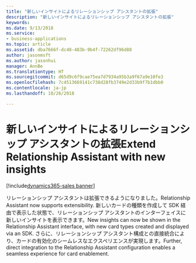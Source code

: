 ```yaml
---
title: "新しいインサイトによるリレーションシップ アシスタントの拡張"
description: "新しいインサイトによるリレーションシップ アシスタントの拡張"
keywords: 
ms.date: 9/13/2018
ms.service:
- business-applications
ms.topic: article
ms.assetid: dba7666f-dc48-483b-9b4f-72262df96d88
author: jasonmsft
ms.author: jasonhui
manager: AnnBe
ms.translationtype: HT
ms.sourcegitcommit: d65d9c6f9cae75ea7d7934a95b3a9f67a9e10fe3
ms.openlocfilehash: 7c4513669141c738d28fb3749e2d33b9f7b1dbb0
ms.contentlocale: ja-jp
ms.lasthandoff: 10/26/2018

---
```


# <a name="extend-relationship-assistant-with-new-insights"></a><span data-ttu-id="8af2c-103">新しいインサイトによるリレーションシップ アシスタントの拡張</span><span class="sxs-lookup"><span data-stu-id="8af2c-103">Extend Relationship Assistant with new insights</span></span>

[!include[dynamics365-sales banner](../includes/dynamics365-sales.md)]

<span data-ttu-id="8af2c-104">リレーションシップ アシスタントは拡張できるようになりました。</span><span class="sxs-lookup"><span data-stu-id="8af2c-104">Relationship Assistant now supports extensibility.</span></span>  <span data-ttu-id="8af2c-105">新しいカードの種類を作成して SDK 経由で表示した状態で、リレーションシップ アシスタントのインターフェイスに新しいインサイトを表示できます。</span><span class="sxs-lookup"><span data-stu-id="8af2c-105">New insights can now be shown in the Relationship Assistant interface, with new card types created and displayed via an SDK.</span></span> <span data-ttu-id="8af2c-106">さらに、リレーションシップ アシスタント構成との直接統合により、カードの有効化のシームレスなエクスペリエンスが実現します。</span><span class="sxs-lookup"><span data-stu-id="8af2c-106">Further, direct integration to the Relationship Assistant configuration enables a seamless experience for card enablement.</span></span>



